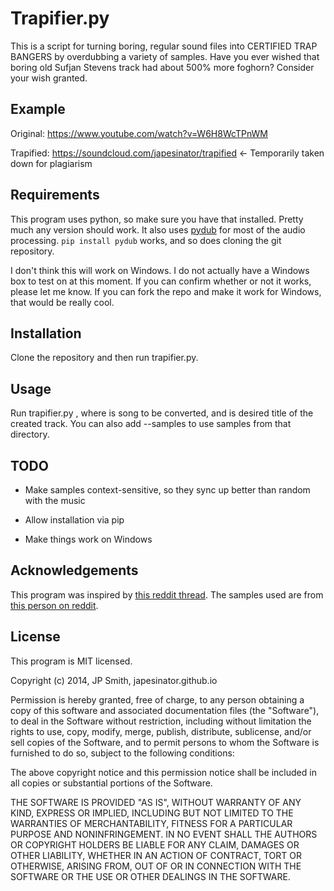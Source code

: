 Trapifier.py
============

This is a script for turning boring, regular sound files into CERTIFIED TRAP BANGERS by overdubbing a variety of samples.  Have you ever wished that boring old Sufjan Stevens track had about 500% more foghorn?  Consider your wish granted.

Example
-------

Original: https://www.youtube.com/watch?v=W6H8WcTPnWM

Trapified: https://soundcloud.com/japesinator/trapified  <- Temporarily taken down for plagiarism

Requirements
------------

This program uses python, so make sure you have that installed.  Pretty much any version should work.  It also uses [pydub](http://pydub.com/) for most of the audio processing.  `pip install pydub` works, and so does cloning the git repository.

I don't think this will work on Windows.  I do not actually have a Windows box to test on at this moment.  If you can confirm whether or not it works, please let me know.  If you can fork the repo and make it work for Windows, that would be really cool.

Installation
------------

Clone the repository and then run trapifier.py.

Usage
-----

Run trapifier.py <inputfile> <outputfile>, where <inputfile> is song to be converted, and <outputfile> is desired title of the created track.  You can also add --samples <directory> to use samples from that directory.

TODO
----

*   Make samples context-sensitive, so they sync up better than random with the music

*   Allow installation via pip

*   Make things work on Windows

Acknowledgements
----------------

This program was inspired by [this reddit thread](http://www.reddit.com/r/hiphopheads/comments/1vxdag/guys_i_need_a_favor/).  The samples used are from [this person on reddit](http://www.reddit.com/r/DJs/comments/1vhaez/sample_pack_not_sure_if_anyone_is_interested_but/).

License
-------

This program is MIT licensed.

Copyright (c) 2014, JP Smith, japesinator.github.io

Permission is hereby granted, free of charge, to any person obtaining
a copy of this software and associated documentation files (the
"Software"), to deal in the Software without restriction, including
without limitation the rights to use, copy, modify, merge, publish,
distribute, sublicense, and/or sell copies of the Software, and to
permit persons to whom the Software is furnished to do so, subject to
the following conditions:

The above copyright notice and this permission notice shall be
included in all copies or substantial portions of the Software.

THE SOFTWARE IS PROVIDED "AS IS", WITHOUT WARRANTY OF ANY KIND,
EXPRESS OR IMPLIED, INCLUDING BUT NOT LIMITED TO THE WARRANTIES OF
MERCHANTABILITY, FITNESS FOR A PARTICULAR PURPOSE AND
NONINFRINGEMENT. IN NO EVENT SHALL THE AUTHORS OR COPYRIGHT HOLDERS BE
LIABLE FOR ANY CLAIM, DAMAGES OR OTHER LIABILITY, WHETHER IN AN ACTION
OF CONTRACT, TORT OR OTHERWISE, ARISING FROM, OUT OF OR IN CONNECTION
WITH THE SOFTWARE OR THE USE OR OTHER DEALINGS IN THE SOFTWARE.
